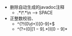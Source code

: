 * 删除自动生成的javadoc注释  
  -  .\*\\\*.*\n  ——>  SPACE
* 正整数校验、
  -  ^(?!(0\d+))[0-9]+$
  -  ^(?=(0$|[1-9].*))[0-9]*$
